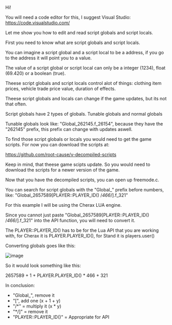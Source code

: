 Hi!

You will need a code editor for this, I suggest Visual Studio: https://code.visualstudio.com/

Let me show you how to edit and read script globals and script locals.

First you need to know what are script globals and script locals.

You can imagine a script global and a script local to be a address, if you go to the address it will point you to a value.

The value of a script global or script local can only be a integer (1234), float (69.420) or a boolean (true).

Theese script globals and script locals control alot of things: clothing item prices, vehicle trade price value, duration of effects.

Theese script globals and locals can change if the game updates, but its not that often. 

Script globals have 2 types of globals. Tunable globals and normal globals

Tunable globals look like: "Global_262145.f_26154", because they have the "262145" prefix, this prefix can change with updates aswell.

To find those script globals or locals you would need to get the game scripts. For now you can download the scripts at:

https://github.com/root-cause/v-decompiled-scripts

Keep in mind, that theese game scipts update. So you would need to download the scripts for a newer version of the game.

Now that you have the decompiled scripts, you can open up freemode.c.

You can search for script globals with the "Global_" prefix before numbers, like: "Global_2657589[PLAYER::PLAYER_ID() /*466*/].f_321"

For this example I will be using the Cherax LUA engine.

Since you cannot just paste "Global_2657589[PLAYER::PLAYER_ID() /*466*/].f_321" into the API function, you will need to convert it.

The PLAYER::PLAYER_ID() has to be for the Lua API that you are working with, for Cherax it is PLAYER.PLAYER_ID(), for Stand it is players.user()

Converting globals goes like this:

![image](https://user-images.githubusercontent.com/132128937/235295118-cacc2930-4759-4f62-81ed-b60e3fe06868.png)
  
 So it would look something like this:
 
  2657589 + 1 + PLAYER.PLAYER_ID() * 466 + 321
  
In conclusion:

<ul>
  <li>"Global_", remove it</li>
  <li>"[", add one (x + 1 + y)</li>
  <li>"/*" = multiply it (x * y)</li>
  <li>"*/]" = remove it</li>
  <li>"PLAYER::PLAYER_ID()" = Appropriate for API</li>
</ul>
